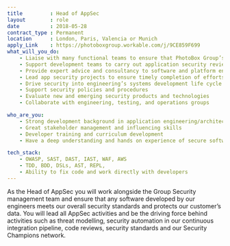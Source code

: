 ```yaml
---
title         : Head of AppSec
layout        : role
date          : 2018-05-28
contract_type : Permanent
location      : London, Paris, Valencia or Munich
apply_Link    : https://photoboxgroup.workable.com/j/9CE859F699
what_will_you_do:
    - Liaise with many functional teams to ensure that PhotoBox Group’s applications stay at the highest security level
    - Support development teams to carry out application security reviews
    - Provide expert advice and consultancy to software and platform engineering on risk assessment, threat modelling and fixing vulnerabilities
    - Lead app security projects to ensure timely completion of efforts
    - Drive security into engineering’s systems development life cycle to ensure that security is built in and considered
    - Support security policies and procedures
    - Evaluate new and emerging security products and technologies
    - Collaborate with engineering, testing, and operations groups

who_are_you:
    - Strong development background in application engineering/architecture
    - Great stakeholder management and influencing skills
    - Developer training and curriculum development
    - Have a deep understanding and hands on experience of secure software development practices including threat modelling, secure design principles, secure coding, code analysis, security testing and AppSec automation etc.

tech_stack:
    - OWASP, SAST, DAST, IAST, WAF, AWS
    - TDD, BDD, DSLs, AST, REPL,
    - Ability to fix code and work directly with developers
---
```

As the Head of AppSec you will work alongside the Group Security management team and ensure that any software developed by our engineers meets our overall security standards and protects our customer’s data. You will lead all AppSec activities and be the driving force behind activities such as threat modelling, security automation in our continuous integration pipeline, code reviews, security standards and our Security Champions network.

